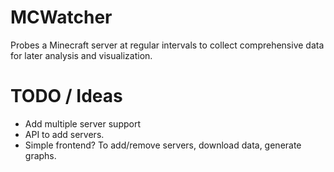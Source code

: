 # MCWatcher
Probes a Minecraft server at regular intervals to collect comprehensive data for later analysis and visualization.



# TODO / Ideas

* Add multiple server support
* API to add servers.
* Simple frontend? To add/remove servers, download data, generate graphs.

